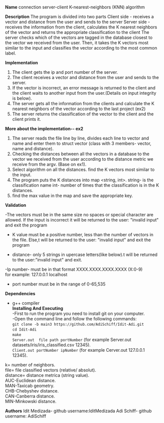 
**Name**
connection server-client
K-nearest-neighbors (KNN) algorithm

**Description**
The program is divided into two parts
Client side - receives a vector and distance from the user and sends to the server
Server side - receives the information from the client, calculates the K nearest neighbors of the vector and returns the appropriate classification to the client
The server checks which of the vectors are tagged in the database closest to the vector we received from the user.
Then, it takes the K vectors most similar to the input and classifies the vector according to the most common label.

**Implementation**
1. The client gets  the ip and port number of the server.
2. The client receives a vector and distance from the user and sends to the server.
3. If the vector is incorrect, an error message is returned to the client and the client waits to another input from the user.(Details on input integrity is below).
4. The server gets all the information from the clients and calculate the K nearest neighbors of the vector according to the last project (ex2)
5. The server returns  the classification of the vector to the client and the client prints it.

**More about the implementation-- ex2**
1. The server reads the file line by line, divides each line to vector and name and enter them to struct vector
(class with 3 members- vector, name and distance).
2. Checking the distances between all the vectors in a database to the vector we received from the user according to 
the distance metric we receive from the argv. (Base on ex1).
3. Select algorithm on all the distances. find the  K vectors most similar to the input.
4. The program puts the K distances into map <string, int>.
string- is the classification name
int- number of times that the classification is in the K distances.
5. find the max value in the map and save the appropriate key.

**Validation**

-The vectors must be in the same size no spaces or special character are allowed.
If the input is incorrect it will be returned to the user: "invalid input" and exit the program

- K value must be a positive number, less than the number of vectors in the file. Else,t will be returned to the user:
"invalid input" and exit the program

- distance- only 5 strings in upercase letters(like below).t will be returned to the user:"invalid input" and exit.

-Ip number- must be in that format XXXX.XXXX.XXXX.XXXX  (X:0-9)   
for example: 127.0.0.1 localhost   
- port number must be in the range of 0-65,535

**Dependencies**
- g++ compiler   
**Installing And Executing**   
-First to run the program you need to install git on your computer.    
-Open the command line and follow the following commands:  
`git clone -b main3 https://github.com/AdiSchiff/Idit-Adi.git`   
`cd Idit-Adi`     
`make`    
`Server.out  file path portNumber` (for example Server.out  datasets/iris/iris_classified.csv 12345).    
`Client.out portNumber ipNumber` (for example Cerver.out 127.0.0.1 12345).      

k= number of neighbors.   
file= file classified vectors (relative/ absolut).   
distance= distance metrica (string value).  
AUC-Euclidean distance.   
MAN-Taxicab geometry.  
CHB-Chebyshev distance.   
CAN-Canberra distance.   
MIN-Minkowski distance.   


**Authors**
Idit Medizada- github username:IditMedizada 
Adi Schiff- github username: AdiSchiff
